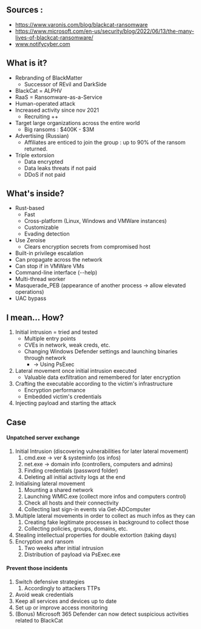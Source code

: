 ## Sources :

- https://www.varonis.com/blog/blackcat-ransomware
- https://www.microsoft.com/en-us/security/blog/2022/06/13/the-many-lives-of-blackcat-ransomware/
- www.notifycyber.com

## What is it?

- Rebranding of BlackMatter
	- Successor of REvil and DarkSide
- BlackCat = ALPHV
- RaaS = Ransomware-as-a-Service
- Human-operated attack
- Increased activity since nov 2021
	- Recruiting ++
- Target large organizations across the entire world
	- Big ransoms : $400K - $3M
- Advertising (Russian)
	- Affiliates are enticed to join the group : up to 90% of the ransom returned.
- Triple extorsion
	- Data encrypted
	- Data leaks threats if not paid
	- DDoS if not paid

## What's inside?

- Rust-based
	- Fast
	- Cross-platform (Linux, Windows and VMWare instances)
	- Customizable
	- Evading detection
- Use Zeroise
	- Clears encryption secrets from compromised host
- Built-in privilege escalation
- Can propagate across the network
- Can stop if in VMWare VMs
- Command-line interface (--help)
- Multi-thread worker
- Masquerade_PEB (appearance of another process -> allow elevated operations)
- UAC bypass

## I mean... How?

1) Initial intrusion = tried and tested
	- Multiple entry points 
	- CVEs in network, weak creds, etc.
	- Changing Windows Defender settings and launching binaries through network
		- -> Using PsExec
3) Lateral movement once initial intrusion executed
	- Valuable data exfiltration and remembered for later encryption
4) Crafting the executable according to the victim's infrastructure
	- Encryption performance
	- Embedded victim's credentials
5) Injecting payload and starting the attack

## Case

#### Unpatched server exchange

1. Initial Intrusion (discovering vulnerabilities for later lateral movement)
	1. cmd.exe -> ver & systeminfo (os infos)
	2. net.exe -> domain info (controllers, computers and admins)
	3. Finding credentials (password folder)
	4. Deleting all initial activity logs at the end
2. Initialising lateral movement
	1. Mounting a shared network
	2. Launching WMIC.exe (collect more infos and computers control)
	3. Check all hosts and their connectivity
	4. Collecting last sign-in events via Get-ADComputer
3. Multiple lateral movements in order to collect as much infos as they can
	1. Creating fake legitimate processes in background to collect those
	2. Collecting policies, groups, domains, etc.
4. Stealing intellectual properties for double extortion (taking days)
5. Encryption and ransom
	1. Two weeks after initial intrusion
	2. Distribution of payload via PsExec.exe

#### Prevent those incidents

1. Switch defensive strategies
	1. Accordingly to attackers TTPs
2. Avoid weak credentials
3. Keep all services and devices up to date
4. Set up or improve access monitoring
5. (Bonus) Microsoft 365 Defender can now detect suspicious activities related to BlackCat 
